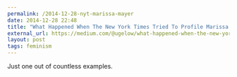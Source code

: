 ```yaml
---
permalink: /2014-12-28-nyt-marissa-mayer
date: 2014-12-28 22:48
title: "What Happened When The New York Times Tried To Profile Marissa Mayer"
external_url: https://medium.com/@ugelow/what-happened-when-the-new-york-times-tried-to-profile-marissa-mayer-ab8fd1cc908e
layout: post
tags: feminism
---
```


Just one out of countless examples. 